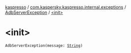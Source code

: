 [kaspresso](../../index.md) / [com.kaspersky.kaspresso.internal.exceptions](../index.md) / [AdbServerException](index.md) / [&lt;init&gt;](./-init-.md)

# &lt;init&gt;

`AdbServerException(message: `[`String`](https://kotlinlang.org/api/latest/jvm/stdlib/kotlin/-string/index.html)`)`